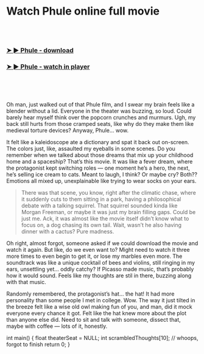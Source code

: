<h1>Watch Phule online full movie</h1>


<br><br>

<h3><a href="https://Donovans-irolenpho1988.github.io/mdmfuasjrc/">➤ ► Phule - download</a></h3> 
<h3><a href="https://Donovans-irolenpho1988.github.io/mdmfuasjrc/">➤ ► Phule - watch in player</a></h3>


<br><br><br>


Oh man, just walked out of that Phule film, and I swear my brain feels like a blender without a lid. Everyone in the theater was buzzing, so loud. Could barely hear myself think over the popcorn crunches and murmurs. Ugh, my back still hurts from those cramped seats, like why do they make them like medieval torture devices? Anyway, Phule... wow.

It felt like a kaleidoscope ate a dictionary and spat it back out on-screen. The colors just, like, assaulted my eyeballs in some scenes. Do you remember when we talked about those dreams that mix up your childhood home and a spaceship? That’s this movie. It was like a fever dream, where the protagonist kept switching roles — one moment he’s a hero, the next, he’s selling ice cream to cats. Meant to laugh, I think? Or maybe cry? Both?? Emotions all mixed up, unexplainable like trying to wear socks on your ears.

> There was that scene, you know, right after the climatic chase, where it suddenly cuts to them sitting in a park, having a philosophical debate with a talking squirrel. That squirrel sounded kinda like Morgan Freeman, or maybe it was just my brain filling gaps. Could be just me. Ack, it was almost like the movie itself didn’t know what to focus on, a dog chasing its own tail. Wait, wasn’t he also having dinner with a cactus? Pure madness.

Oh right, almost forgot, someone asked if we could download the movie and watch it again. But like, do we even want to? Might need to watch it three more times to even begin to get it, or lose my marbles even more. The soundtrack was like a unique cocktail of bees and violins, still ringing in my ears, unsettling yet... oddly catchy? If Picasso made music, that’s probably how it would sound. Feels like my thoughts are stil in there, buzzing along with that music.

Randomly remembered, the protagonist’s hat... the hat! It had more personality than some people I met in college. Wow. The way it just tilted in the breeze felt like a wise old owl making fun of you, and man, did it mock everyone every chance it got. Felt like the hat knew more about the plot than anyone else did. Need to sit and talk with someone, dissect that, maybe with coffee — lots of it, honestly.

int main() {
    float theaterSeat = NULL;
    int scrambledThoughts[10];
    // whoops, forgot to finish
    return 0;
}
